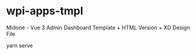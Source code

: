 # wpi-apps-tmpl
Midone - Vue 3 Admin Dashboard Template + HTML Version + XD Design File

yarn serve

